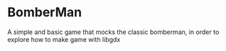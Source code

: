 BomberMan
=========

A simple and basic game that mocks the classic bomberman, in order to explore how to make game with libgdx
